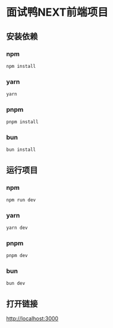 # 面试鸭NEXT前端项目

## 安装依赖

### npm

```bash
npm install
```

### yarn

```bash
yarn
```

### pnpm

```bash
pnpm install
```

### bun

```bash
bun install
```

## 运行项目

### npm

```bash
npm run dev
```

### yarn

```bash
yarn dev
```

### pnpm

```bash
pnpm dev
```

### bun

```bash
bun dev
```

## 打开链接

[http://localhost:3000](http://localhost:3000) 